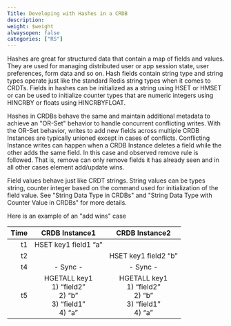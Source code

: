 ```yaml
---
Title: Developing with Hashes in a CRDB
description:
weight: $weight
alwaysopen: false
categories: ["RS"]
---
```

Hashes are great for structured data that contain a map of fields and
values. They are used for managing distributed user or app session
state, user preferences, form data and so on. Hash fields contain string
type and string types operate just like the standard Redis string types
when it comes to CRDTs.  Fields in hashes can be initialized as a string
using HSET or HMSET or can be used to initialize counter types that are
numeric integers using HINCRBY or floats using HINCRBYFLOAT. 

Hashes in CRDBs behave the same and maintain additional metadata to
achieve an "OR-Set" behavior to handle concurrent conflicting writes.
With the OR-Set behavior, writes to add new fields across multiple CRDB
Instances are typically unioned except in cases of conflicts.
Conflicting Instance writes can happen when a CRDB Instance deletes a
field while the other adds the same field. In this case and observed
remove rule is followed. That is, remove can only remove fields it has
already seen and in all other cases element add/update wins.

Field values behave just like CRDT strings. String values can be types
string, counter integer based on the command used for initialization of
the field value. See "String Data Type in CRDBs" and "String Data Type
with Counter Value in CRDBs" for more details.

Here is an example of an "add wins" case

|  **Time** | **CRDB Instance1** | **CRDB Instance2** |
|  ------: | :------: | :------: |
|  t1 | HSET key1 field1 “a” |  |
|  t2 |  | HSET key1 field2 “b” |
|  t4 | - Sync - | - Sync - |
|  t5 | HGETALL key1<br/>1) “field2”<br/>2) “b”<br/>3) “field1”<br/>4) “a” | HGETALL key1<br/>1) “field2”<br/>2) “b”<br/>3) “field1”<br/>4) “a” |
